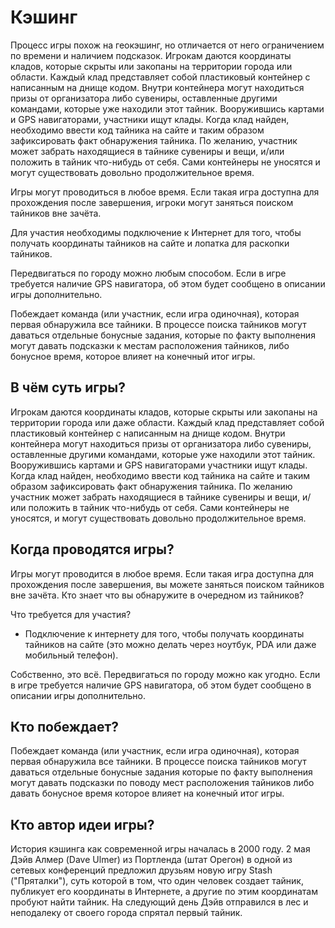 # Кэшинг

Процесс игры похож на геокэшинг, но отличается от него ограничением по времени и наличием подсказок. Игрокам даются координаты кладов, которые скрыты или закопаны на территории города или области. Каждый клад представляет собой пластиковый контейнер с написанным на днище кодом. Внутри контейнера могут находиться призы от организатора либо сувениры, оставленные другими командами, которые уже находили этот тайник. Вооружившись картами и GPS навигаторами, участники ищут клады. Когда клад найден, необходимо ввести код тайника на сайте и таким образом зафиксировать факт обнаружения тайника. По желанию, участник может забрать находящиеся в тайнике сувениры и вещи, и/или положить в тайник что-нибудь от себя. Сами контейнеры не уносятся и могут существовать довольно продолжительное время.

Игры могут проводиться в любое время. Если такая игра доступна для прохождения после завершения, игроки могут заняться поиском тайников вне зачёта.

Для участия необходимы подключение к Интернет для того, чтобы получать координаты тайников на сайте и лопатка для раскопки тайников.

Передвигаться по городу можно любым способом. Если в игре требуется наличие GPS навигатора, об этом будет сообщено в описании игры дополнительно.

Побеждает команда (или участник, если игра одиночная), которая первая обнаружила все тайники. В процессе поиска тайников могут даваться отдельные бонусные задания, которые по факту выполнения могут давать подсказки к местам расположения тайников, либо бонусное время, которое влияет на конечный итог игры.

## В чём суть игры?

Игрокам даются координаты кладов, которые скрыты или закопаны на территории города или даже области. Каждый клад представляет собой пластиковый контейнер с написанным на днище кодом. Внутри контейнера могут находиться призы от организатора либо сувениры, оставленные другими командами, которые уже находили этот тайник. Вооружившись картами и GPS навигаторами участники ищут клады. Когда клад найден, необходимо ввести код тайника на сайте и таким образом зафиксировать факт обнаружения тайника. По желанию участник может забрать находящиеся в тайнике сувениры и вещи, и/или положить в тайник что-нибудь от себя. Сами контейнеры не уносятся, и могут существовать довольно продолжительное время.

## Когда проводятся игры?

Игры могут проводится в любое время. Если такая игра доступна для прохождения после завершения, вы можете заняться поиском тайников вне зачёта. Кто знает что вы обнаружите в очередном из тайников?

Что требуется для участия?

* Подключение к интернету для того, чтобы получать координаты тайников на сайте (это можно делать через ноутбук, PDA или даже мобильный телефон).

Собственно, это всё. Передвигаться по городу можно как угодно. Если в игре требуется наличие GPS навигатора, об этом будет сообщено в описании игры дополнительно.

## Кто побеждает?

Побеждает команда (или участник, если игра одиночная), которая первая обнаружила все тайники. В процессе поиска тайников могут даваться отдельные бонусные задания которые по факту выполнения могут давать подсказки по поводу мест расположения тайников либо давать бонусное время которое влияет на конечный итог игры.

## Кто автор идеи игры?

История кэшинга как современной игры началась в 2000 году. 2 мая Дэйв Алмер (Dave Ulmer) из Портленда (штат Орегон) в одной из сетевых конференций предложил друзьям новую игру Stash ("Пряталки"), суть которой в том, что один человек создает тайник, публикует его координаты в Интернете, а другие по этим координатам пробуют найти тайник. На следующий день Дэйв отправился в лес и неподалеку от своего города спрятал первый тайник.
